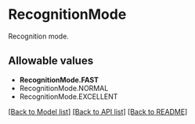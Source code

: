 # RecognitionMode

Recognition mode.
## Allowable values

* **RecognitionMode.FAST**
* RecognitionMode.NORMAL
* RecognitionMode.EXCELLENT

[[Back to Model list]](../README.md#documentation-for-models) [[Back to API list]](../README.md#documentation-for-api-endpoints) [[Back to README]](../README.md)
